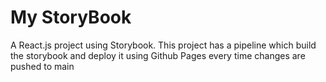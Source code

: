 # My StoryBook

A React.js project using Storybook.
This project has a pipeline which build the storybook and deploy it using Github Pages every time changes are pushed to main
